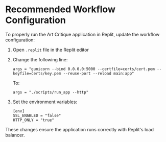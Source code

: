 # Recommended Workflow Configuration

To properly run the Art Critique application in Replit, update the workflow configuration:

1. Open `.replit` file in the Replit editor
2. Change the following line:
   ```
   args = "gunicorn --bind 0.0.0.0:5000 --certfile=certs/cert.pem --keyfile=certs/key.pem --reuse-port --reload main:app"
   ```
   
   To:
   ```
   args = "./scripts/run_app --http"
   ```

3. Set the environment variables:
   ```
   [env]
   SSL_ENABLED = "false"
   HTTP_ONLY = "true"
   ```

These changes ensure the application runs correctly with Replit's load balancer.